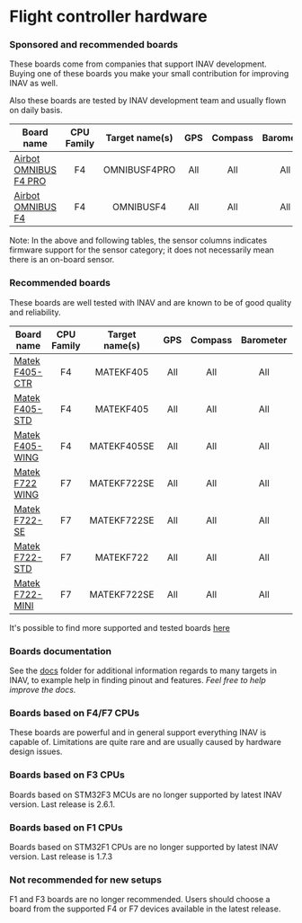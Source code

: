 # Flight controller hardware

### Sponsored and recommended boards

These boards come from companies that support INAV development. Buying one of these boards you make your small contribution for improving INAV as well. 

Also these boards are tested by INAV development team and usually flown on daily basis.

| Board name                | CPU Family | Target name(s)            | GPS  | Compass | Barometer      | Telemetry | RX                             | Blackbox             |
|---------------------------|:----------:|:-------------------------:|:----:|:-------:|:--------------:|:---------:|:------------------------------:|:--------------------:|
| [Airbot OMNIBUS F4 PRO](https://inavflight.com/shop/p/OMNIBUSF4PRO)| F4         | OMNIBUSF4PRO   | All  | All     | All            | All       | All                            | SERIAL, SD |
| [Airbot OMNIBUS F4](https://inavflight.com/shop/s/bg/1319176)| F4         | OMNIBUSF4  | All  | All     | All            | All       | All                            | SERIAL, SD |

Note: In the above and following tables, the sensor columns indicates firmware support for the sensor category; it does not necessarily mean there is an on-board sensor.

### Recommended boards

These boards are well tested with INAV and are known to be of good quality and reliability.

| Board name                | CPU Family | Target name(s)            | GPS  | Compass | Barometer      | Telemetry | RX                             | Blackbox             |
|---------------------------|:----------:|:-------------------------:|:----:|:-------:|:--------------:|:---------:|:------------------------------:|:--------------------:|
| [Matek F405-CTR](https://inavflight.com/shop/p/MATEKF405CTR)       | F4         | MATEKF405                | All  | All     | All            | All       | All                            | SERIAL, SD     |
| [Matek F405-STD](https://inavflight.com/shop/p/MATEKF405STD)       | F4         | MATEKF405                | All  | All     | All            | All       | All                            | SERIAL, SD     |
| [Matek F405-WING](https://inavflight.com/shop/p/MATEKF405WING)       | F4         | MATEKF405SE                | All  | All     | All            | All       | All                            | SERIAL, SD     |
| [Matek F722 WING](https://inavflight.com/shop/p/MATEKF722WING)       | F7         | MATEKF722SE                | All  | All     | All            | All       | All                            | SERIAL, SD     |
| [Matek F722-SE](https://inavflight.com/shop/p/MATEKF722SE)       | F7         | MATEKF722SE               | All  | All     | All            | All       | All                            | SERIAL, SD     |
| [Matek F722-STD](https://inavflight.com/shop/p/MATEKF722STD)       | F7         | MATEKF722               | All  | All     | All            | All       | All                            | SERIAL, SD     |
| [Matek F722-MINI](https://inavflight.com/shop/p/MATEKF722MINI)       | F7         | MATEKF722SE               | All  | All     | All            | All       | All                            | SPIFLASH    |

It's possible to find more supported and tested boards [here](https://github.com/iNavFlight/inav/wiki/Welcome-to-INAV,-useful-links-and-products)
### Boards documentation

See the [docs](https://github.com/iNavFlight/inav/tree/master/docs) folder for additional information regards to many targets in INAV, to example help in finding pinout and features. _Feel free to help improve the docs._

### Boards based on F4/F7 CPUs

These boards are powerful and in general support everything INAV is capable of. Limitations are quite rare and are usually caused by hardware design issues.

### Boards based on F3 CPUs

Boards based on STM32F3 MCUs are no longer supported by latest INAV version. Last release is 2.6.1.

### Boards based on F1 CPUs

Boards based on STM32F1 CPUs are no longer supported by latest INAV version. Last release is 1.7.3

### Not recommended for new setups

F1 and F3 boards are no longer recommended. Users should choose a board from the supported F4 or F7 devices available in the latest release.
